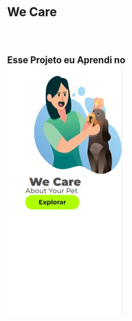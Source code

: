 <h1>We Care</h1>
<br>
<br>
<h2>Esse Projeto eu Aprendi no <a href="https://rodolfomori.com.br/devclub/>DevClub</a> </h2>
<h3>Formato desktop e Mobile</h3>

<img src="https://github.com/Verneloira/We-care/blob/master/assets/Wecare%20desktop.jpg?raw=true" />
<img src="https://github.com/Verneloira/We-care/blob/master/assets/We%20care%20mobile.jpg?raw=true" />
